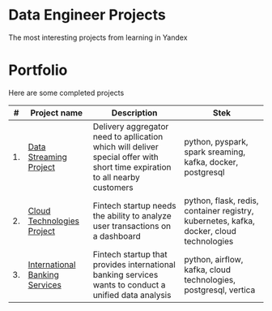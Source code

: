 # Data Engineer Projects
 The most interesting projects from learning in Yandex 

# Portfolio

Here are some completed projects

| #    | Project name                | Description                                                     | Stek                                                         |
| ---- | ------------------------------------------------------------ | ------------------------------------------------------------ | ------------------------------------------------------------ |
| 1.   | [Data Streaming Project](https://github.com/AlexBormotov/Data-Engineer-Projects/tree/main/Data-Streaming-Project) | Delivery aggregator need to apllication which will deliver special offer with short time expiration to all nearby customers | python, pyspark, spark sreaming, kafka, docker, postgresql |
| 2.   | [Cloud Technologies Project](https://github.com/AlexBormotov/Data-Engineer-Projects/tree/main/Cloud-Technologies-Project) | Fintech startup needs the ability to analyze user transactions on a dashboard | python, flask, redis, container registry, kubernetes, kafka, docker, cloud technologies |
| 3.   | [International Banking Services](https://github.com/AlexBormotov/Data-Engineer-Projects/tree/main/International-Banking-Services) | Fintech startup that provides international banking services wants to conduct a unified data analysis | python, airflow, kafka, cloud technologies, postgresql, vertica |
